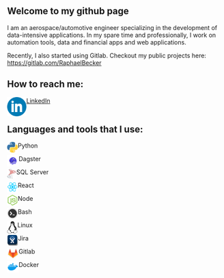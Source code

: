 ## Welcome to my github page

I am an aerospace/automotive engineer specializing in the development of data-intensive applications.
In my spare time and professionally, I work on automation tools, data and financial apps and web applications.

Recently, I also started using Gitlab. Checkout my public projects here: https://gitlab.com/RaphaelBecker

## How to reach me:

[<img src="./Icons/linkedin_icon.png" align="left" alt="Linkedin" height="45px"/> LinkedIn](https://www.linkedin.com/in/raphael-becker-832690173/)
<br/><br/>
## Languages and tools that I use:

<img align="left" height="25px" src="/Icons/python3.png" /> Python

<img align="left" height="27px" src="/Icons/dagster.png" /> Dagster

<img align="left" height="24px" src="/Icons/sqlserver.jpg" /> SQL Server

<img align="left" height="25px" src="/Icons/react.png" /> React

<img align="left" height="25px" src="/Icons/node_js.png" /> Node

<img align="left" height="25px" src="/Icons/bash.png" /> Bash

<img align="left" height="29px" src="/Icons/linux_bw.png" /> Linux

<img align="left" height="27px" src="/Icons/jira_icon.png" /> Jira

<img align="left" height="27px" src="/Icons/gitlab.png" /> Gitlab

<img align="left" height="27px" src="/Icons/docker_icon.png" /> Docker
